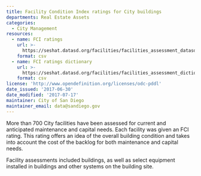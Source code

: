 ```yaml
---
title: Facility Condition Index ratings for City buildings
departments: Real Estate Assets
categories:
  - City Management
resources:
  - name: FCI ratings
    url: >-
      https://seshat.datasd.org/facilities/facilities_assessment_datasd.csv
    format: csv
  - name: FCI ratings dictionary
    url: >-
      https://seshat.datasd.org/facilities/facilities_assessment_dictionary_datasd.csv
    format: csv
license: 'http://www.opendefinition.org/licenses/odc-pddl'
date_issued: '2017-06-30'
date_modified: '2017-07-17'
maintainer: City of San Diego
maintainer_email: data@sandiego.gov
---
```

More than 700 City facilities have been assessed for current and anticipated maintenance and capital needs. Each facility was given an FCI rating. This rating offers an idea of the overall building condition and takes into account the cost of the backlog for both maintenance and capital needs.
<!--more-->
Facility assessments included buildings, as well as select equipment installed in buildings and other systems on the building site.

